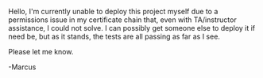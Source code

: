 Hello, I'm currently unable to deploy this project myself due to a permissions issue in my certificate chain that, even with TA/instructor assistance, I could not solve. I can possibly get someone else to deploy it if need be, but as it stands, the tests are all passing as far as I see.

Please let me know.

-Marcus
